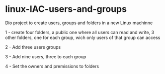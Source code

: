# linux-IAC-users-and-groups

Dio project to create users, groups and folders in a new Linux machinne

1 - create four folders, a public one where all users can read and write,
    3 other folders, one for each group, wich only users of that group can access

2 - Add three users groups

3 - Add nine users, three to each group

4 - Set the owners and premissions to folders
